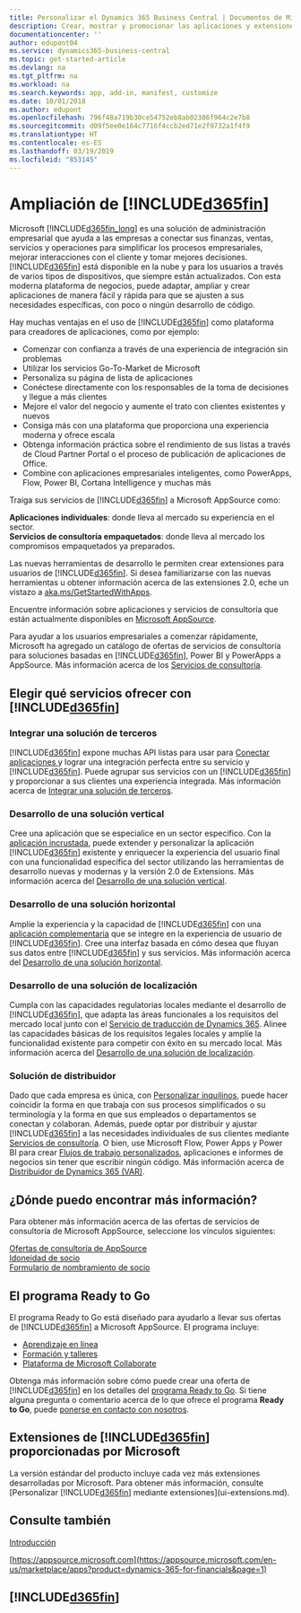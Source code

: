 ```yaml
---
title: Personalizar el Dynamics 365 Business Central | Documentos de Microsoft
description: Crear, mostrar y promocionar las aplicaciones y extensiones de Business Central.
documentationcenter: ''
author: edupont04
ms.service: dynamics365-business-central
ms.topic: get-started-article
ms.devlang: na
ms.tgt_pltfrm: na
ms.workload: na
ms.search.keywords: app, add-in, manifest, customize
ms.date: 10/01/2018
ms.author: edupont
ms.openlocfilehash: 796f48a719b30ce54752eb8ab02386f964c2e7b8
ms.sourcegitcommit: d09f5ee0e164c7716f4ccb2ed71e2f9732a1f4f9
ms.translationtype: HT
ms.contentlocale: es-ES
ms.lasthandoff: 03/19/2019
ms.locfileid: "853145"
---
```

# <a name="extending-included365finincludesd365finmdmd"></a>Ampliación de [!INCLUDE[d365fin](includes/d365fin_md.md)]
Microsoft [!INCLUDE[d365fin_long](includes/d365fin_long_md.md)] es una solución de administración empresarial que ayuda a las empresas a conectar sus finanzas, ventas, servicios y operaciones para simplificar los procesos empresariales, mejorar interacciones con el cliente y tomar mejores decisiones. [!INCLUDE[d365fin](includes/d365fin_md.md)] está disponible en la nube y para los usuarios a través de varios tipos de dispositivos, que siempre están actualizados. Con esta moderna plataforma de negocios, puede adaptar, ampliar y crear aplicaciones de manera fácil y rápida para que se ajusten a sus necesidades específicas, con poco o ningún desarrollo de código.  

Hay muchas ventajas en el uso de [!INCLUDE[d365fin](includes/d365fin_md.md)] como plataforma para creadores de aplicaciones, como por ejemplo:

* Comenzar con confianza a través de una experiencia de integración sin problemas
* Utilizar los servicios Go-To-Market de Microsoft
* Personaliza su página de lista de aplicaciones
* Conéctese directamente con los responsables de la toma de decisiones y llegue a más clientes
* Mejore el valor del negocio y aumente el trato con clientes existentes y nuevos
* Consiga más con una plataforma que proporciona una experiencia moderna y ofrece escala  
* Obtenga información práctica sobre el rendimiento de sus listas a través de Cloud Partner Portal o el proceso de publicación de aplicaciones de Office.
* Combine con aplicaciones empresariales inteligentes, como PowerApps, Flow, Power BI, Cortana Intelligence y muchas más  

Traiga sus servicios de [!INCLUDE[d365fin](includes/d365fin_md.md)] a Microsoft AppSource como:

**Aplicaciones individuales**: donde lleva al mercado su experiencia en el sector.  
**Servicios de consultoría empaquetados**: donde lleva al mercado los compromisos empaquetados ya preparados.

Las nuevas herramientas de desarrollo le permiten crear extensiones para usuarios de [!INCLUDE[d365fin](includes/d365fin_md.md)]. Si desea familiarizarse con las nuevas herramientas u obtener información acerca de las extensiones 2.0, eche un vistazo a [aka.ms/GetStartedWithApps](https://aka.ms/GetStartedWithApps).  

Encuentre información sobre aplicaciones y servicios de consultoría que están actualmente disponibles en [Microsoft AppSource](https://appsource.microsoft.com/en-us/marketplace/consulting-services?country=US&page=1).

Para ayudar a los usuarios empresariales a comenzar rápidamente, Microsoft ha agregado un catálogo de ofertas de servicios de consultoría para soluciones basadas en [!INCLUDE[d365fin](includes/d365fin_md.md)], Power BI y PowerApps a AppSource. Más información acerca de los [Servicios de consultoría](/dynamics-nav/developer/readiness/readiness-consulting).

## <a name="choosing-which-services-to-offer-with-included365finincludesd365finmdmd"></a>Elegir qué servicios ofrecer con [!INCLUDE[d365fin](includes/d365fin_md.md)]

### <a name="integrate-a-3rd-party-solution"></a>Integrar una solución de terceros
[!INCLUDE[d365fin](includes/d365fin_md.md)] expone muchas API listas para usar para [Conectar aplicaciones ](/dynamics365/business-central/dev-itpro/developer/readiness/readiness-connect-apps) y lograr una integración perfecta entre su servicio y [!INCLUDE[d365fin](includes/d365fin_md.md)]. Puede agrupar sus servicios con un [!INCLUDE[d365fin](includes/d365fin_md.md)] y proporcionar a sus clientes una experiencia integrada. Más información acerca de [Integrar una solución de terceros](/dynamics365/business-central/dev-itpro/developer/readiness/readiness-thirdparty-solution).

### <a name="development-of-a-vertical-solution"></a>Desarrollo de una solución vertical
Cree una aplicación que se especialice en un sector específico. Con la [aplicación incrustada](/dynamics365/business-central/dev-itpro/developer/readiness/readiness-embed-apps), puede extender y personalizar la aplicación [!INCLUDE[d365fin](includes/d365fin_md.md)] existente y enriquecer la experiencia del usuario final con una funcionalidad específica del sector utilizando las herramientas de desarrollo nuevas y modernas y la versión 2.0 de Extensions. Más información acerca del [Desarrollo de una solución vertical](/dynamics365/business-central/dev-itpro/developer/readiness/readiness-develop-vertical).

### <a name="development-of-a-horizontal-solution"></a>Desarrollo de una solución horizontal
Amplíe la experiencia y la capacidad de [!INCLUDE[d365fin](includes/d365fin_md.md)] con una [aplicación complementaria](/dynamics365/business-central/dev-itpro/developer/readiness/readiness-add-on-apps) que se integre en la experiencia de usuario de [!INCLUDE[d365fin](includes/d365fin_md.md)]. Cree una interfaz basada en cómo desea que fluyan sus datos entre [!INCLUDE[d365fin](includes/d365fin_md.md)] y sus servicios. Más información acerca del [Desarrollo de una solución horizontal](/dynamics365/business-central/dev-itpro/developer/readiness/readiness-develop-horizontal).

### <a name="development-of-a-localization-solution"></a>Desarrollo de una solución de localización
Cumpla con las capacidades regulatorias locales mediante el desarrollo de [!INCLUDE[d365fin](includes/d365fin_md.md)], que adapta las áreas funcionales a los requisitos del mercado local junto con el [Servicio de traducción de Dynamics 365](/dynamics365/unified-operations/dev-itpro/lifecycle-services/translation-service-overview). Alinee las capacidades básicas de los requisitos legales locales y amplíe la funcionalidad existente para competir con éxito en su mercado local. Más información acerca del [Desarrollo de una solución de localización](/dynamics365/business-central/dev-itpro/developer/readiness/readiness-develop-localization).

### <a name="reseller-solution"></a>Solución de distribuidor
Dado que cada empresa es única, con [Personalizar inquilinos](/dynamics-nav/developer/readiness/readiness-customizing-tenants), puede hacer coincidir la forma en que trabaja con sus procesos simplificados o su terminología y la forma en que sus empleados o departamentos se conectan y colaboran. Además, puede optar por distribuir y ajustar [!INCLUDE[d365fin](includes/d365fin_md.md)] a las necesidades individuales de sus clientes mediante [Servicios de consultoría](/dynamics-nav/developer/readiness/readiness-consulting). O bien, use Microsoft Flow, Power Apps y Power BI para crear [Flujos de trabajo personalizados](/dynamics-nav/developer/readiness/readiness-no-code), aplicaciones e informes de negocios sin tener que escribir ningún código. Más información acerca de [Distribuidor de Dynamics 365 (VAR)](/dynamics365/business-central/dev-itpro/developer/readiness/readiness-reseller).

## <a name="where-do-i-learn-more"></a>¿Dónde puedo encontrar más información?
Para obtener más información acerca de las ofertas de servicios de consultoría de Microsoft AppSource, seleccione los vínculos siguientes:

[Ofertas de consultoría de AppSource](https://appsource.microsoft.com/en-us/marketplace/consulting-services?country=US&page=1)  
[Idoneidad de socio](https://smp-cdn-prod.azureedge.net/documents/Microsoft%20AppSource%20Partner%20Listing%20Guidelines.pdf)  
[Formulario de nombramiento de socio](https://appsource.microsoft.com/en-us/partners/list-consulting-service)  

## <a name="the-ready-to-go-program"></a>El programa Ready to Go
El programa Ready to Go está diseñado para ayudarlo a llevar sus ofertas de [!INCLUDE[d365fin](includes/d365fin_md.md)] a Microsoft AppSource. El programa incluye:

- [Aprendizaje en línea](https://aka.ms/ReadyToGoOnlineLearning)
- [Formación y talleres](/dynamics365/business-central/dev-itpro/developer/readiness/readiness-ready-to-go)
- [Plataforma de Microsoft Collaborate](https://aka.ms/Collaborate)

Obtenga más información sobre cómo puede crear una oferta de [!INCLUDE[d365fin](includes/d365fin_md.md)] en los detalles del [programa Ready to Go](/dynamics365/business-central/dev-itpro/developer/readiness/readiness-ready-to-go). Si tiene alguna pregunta o comentario acerca de lo que ofrece el programa **Ready to Go**, puede [ponerse en contacto con nosotros](mailto:dyn365bep@microsoft.com).

## <a name="included365finincludesd365finmdmd-extensions-provided-by-microsoft"></a>Extensiones de [!INCLUDE[d365fin](includes/d365fin_md.md)] proporcionadas por Microsoft
La versión estándar del producto incluye cada vez más extensiones desarrolladas por Microsoft. Para obtener más información, consulte [Personalizar [!INCLUDE[d365fin](includes/d365fin_md.md)] mediante extensiones](ui-extensions.md).

## <a name="see-also"></a>Consulte también
[Introducción](product-get-started.md)  

[https://appsource.microsoft.com](https://appsource.microsoft.com/en-us/marketplace/apps?product=dynamics-365-for-financials&page=1)  

## [!INCLUDE[d365fin](includes/free_trial_md.md)]  
